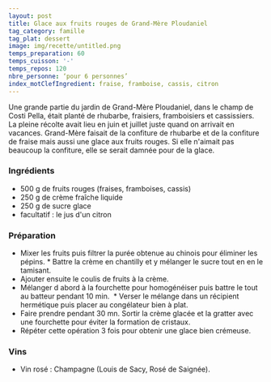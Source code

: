 ```yaml
---
layout: post
title: Glace aux fruits rouges de Grand-Mère Ploudaniel
tag_category: famille
tag_plat: dessert
image: img/recette/untitled.png
temps_preparation: 60
temps_cuisson: '-'
temps_repos: 120
nbre_personne: ‘pour 6 personnes’
index_motClefIngredient: fraise, framboise, cassis, citron
---
```

Une grande partie du jardin de Grand-Mère Ploudaniel, dans le champ de Costi Pella, était planté de rhubarbe, fraisiers, framboisiers et cassissiers. La pleine récolte avait lieu en juin et juillet juste quand on arrivait en vacances. Grand-Mère faisait de la confiture de rhubarbe et de la confiture de fraise mais aussi une glace aux fruits rouges. Si elle n'aimait pas beaucoup la confiture, elle se serait damnée pour de la glace.

### Ingrédients
* 500 g de fruits rouges (fraises, framboises, cassis)
* 250 g de crème fraîche liquide
* 250 g de sucre glace
* facultatif : le jus d'un citron

### Préparation
* Mixer les fruits puis filtrer la purée obtenue au chinois pour éliminer les pépins.
* Battre la crème en chantilly et y mélanger le sucre tout en en le tamisant.
* Ajouter ensuite le coulis de fruits à la crème.
* Mélanger d abord à la fourchette pour homogénéiser puis battre le tout au batteur pendant 10 min.
 * Verser le mélange dans un récipient hermétique puis placer au congélateur bien à plat.
* Faire prendre pendant 30 mn. Sortir la crème glacée et la gratter avec une fourchette pour éviter la formation de cristaux.
* Répéter cette opération 3 fois pour obtenir une glace bien crémeuse.

### Vins
* Vin rosé : Champagne (Louis de Sacy, Rosé de Saignée).
